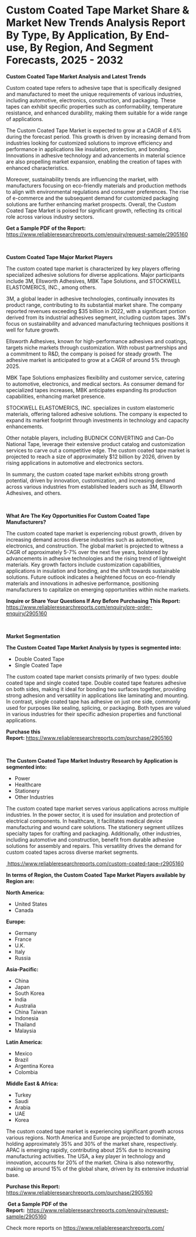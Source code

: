 <p><h1>Custom Coated Tape Market Share & Market New Trends Analysis Report By Type, By Application, By End-use, By Region, And Segment Forecasts, 2025 - 2032</h1></p><p><strong>Custom Coated Tape Market Analysis and Latest Trends</strong></p>
<p><p>Custom coated tape refers to adhesive tape that is specifically designed and manufactured to meet the unique requirements of various industries, including automotive, electronics, construction, and packaging. These tapes can exhibit specific properties such as conformability, temperature resistance, and enhanced durability, making them suitable for a wide range of applications.</p><p>The Custom Coated Tape Market is expected to grow at a CAGR of 4.6% during the forecast period. This growth is driven by increasing demand from industries looking for customized solutions to improve efficiency and performance in applications like insulation, protection, and bonding. Innovations in adhesive technology and advancements in material science are also propelling market expansion, enabling the creation of tapes with enhanced characteristics.</p><p>Moreover, sustainability trends are influencing the market, with manufacturers focusing on eco-friendly materials and production methods to align with environmental regulations and consumer preferences. The rise of e-commerce and the subsequent demand for customized packaging solutions are further enhancing market prospects. Overall, the Custom Coated Tape Market is poised for significant growth, reflecting its critical role across various industry sectors.</p></p>
<p><strong>Get a Sample PDF of the Report:&nbsp;</strong> <a href="https://www.reliableresearchreports.com/enquiry/request-sample/2905160?utm_campaign=3060&utm_medium=2&utm_source=Github&utm_content=ia&utm_term=12032025&utm_id=custom-coated-tape">https://www.reliableresearchreports.com/enquiry/request-sample/2905160</a></p>
<p>&nbsp;</p>
<p><strong>Custom Coated Tape Major Market Players</strong></p>
<p><p>The custom coated tape market is characterized by key players offering specialized adhesive solutions for diverse applications. Major participants include 3M, Ellsworth Adhesives, MBK Tape Solutions, and STOCKWELL ELASTOMERICS, INC., among others.</p><p>3M, a global leader in adhesive technologies, continually innovates its product range, contributing to its substantial market share. The company reported revenues exceeding $35 billion in 2022, with a significant portion derived from its industrial adhesives segment, including custom tapes. 3M's focus on sustainability and advanced manufacturing techniques positions it well for future growth.</p><p>Ellsworth Adhesives, known for high-performance adhesives and coatings, targets niche markets through customization. With robust partnerships and a commitment to R&D, the company is poised for steady growth. The adhesive market is anticipated to grow at a CAGR of around 5% through 2025.</p><p>MBK Tape Solutions emphasizes flexibility and customer service, catering to automotive, electronics, and medical sectors. As consumer demand for specialized tapes increases, MBK anticipates expanding its production capabilities, enhancing market presence.</p><p>STOCKWELL ELASTOMERICS, INC. specializes in custom elastomeric materials, offering tailored adhesive solutions. The company is expected to expand its market footprint through investments in technology and capacity enhancements.</p><p>Other notable players, including BUDNICK CONVERTING and Can-Do National Tape, leverage their extensive product catalog and customization services to carve out a competitive edge. The custom coated tape market is projected to reach a size of approximately $12 billion by 2026, driven by rising applications in automotive and electronics sectors.</p><p>In summary, the custom coated tape market exhibits strong growth potential, driven by innovation, customization, and increasing demand across various industries from established leaders such as 3M, Ellsworth Adhesives, and others.</p></p>
<p>&nbsp;</p>
<p><strong>What Are The Key Opportunities For Custom Coated Tape Manufacturers?</strong></p>
<p><p>The custom coated tape market is experiencing robust growth, driven by increasing demand across diverse industries such as automotive, electronics, and construction. The global market is projected to witness a CAGR of approximately 5-7% over the next five years, bolstered by advancements in adhesive technologies and the rising trend of lightweight materials. Key growth factors include customization capabilities, applications in insulation and bonding, and the shift towards sustainable solutions. Future outlook indicates a heightened focus on eco-friendly materials and innovations in adhesive performance, positioning manufacturers to capitalize on emerging opportunities within niche markets.</p></p>
<p><strong>Inquire or Share Your Questions If Any Before Purchasing This Report:</strong> <a href="https://www.reliableresearchreports.com/enquiry/pre-order-enquiry/2905160?utm_campaign=3060&utm_medium=2&utm_source=Github&utm_content=ia&utm_term=12032025&utm_id=custom-coated-tape">https://www.reliableresearchreports.com/enquiry/pre-order-enquiry/2905160</a></p>
<p>&nbsp;</p>
<p><strong>Market Segmentation</strong></p>
<p><strong>The Custom Coated Tape Market Analysis by types is segmented into:</strong></p>
<p><ul><li>Double Coated Tape</li><li>Single Coated Tape</li></ul></p>
<p><p>The custom coated tape market consists primarily of two types: double coated tape and single coated tape. Double coated tape features adhesive on both sides, making it ideal for bonding two surfaces together, providing strong adhesion and versatility in applications like laminating and mounting. In contrast, single coated tape has adhesive on just one side, commonly used for purposes like sealing, splicing, or packaging. Both types are valued in various industries for their specific adhesion properties and functional applications.</p></p>
<p><strong>Purchase this Report:&nbsp;</strong><a href="https://www.reliableresearchreports.com/purchase/2905160?utm_campaign=3060&utm_medium=2&utm_source=Github&utm_content=ia&utm_term=12032025&utm_id=custom-coated-tape">https://www.reliableresearchreports.com/purchase/2905160</a></p>
<p>&nbsp;</p>
<p><strong>The Custom Coated Tape Market Industry Research by Application is segmented into:</strong></p>
<p><ul><li>Power</li><li>Healthcare</li><li>Stationery</li><li>Other Industries</li></ul></p>
<p><p>The custom coated tape market serves various applications across multiple industries. In the power sector, it is used for insulation and protection of electrical components. In healthcare, it facilitates medical device manufacturing and wound care solutions. The stationery segment utilizes specialty tapes for crafting and packaging. Additionally, other industries, including automotive and construction, benefit from durable adhesive solutions for assembly and repairs. This versatility drives the demand for custom coated tapes across diverse market segments.</p></p>
<p><a href="https://www.reliableresearchreports.com/custom-coated-tape-r2905160?utm_campaign=3060&utm_medium=2&utm_source=Github&utm_content=ia&utm_term=12032025&utm_id=custom-coated-tape">&nbsp;https://www.reliableresearchreports.com/custom-coated-tape-r2905160</a></p>
<p><strong>In terms of Region, the Custom Coated Tape Market Players available by Region are:</strong></p>
<p>
    <p> <strong> North America: </strong>
        <ul>
            <li>United States</li>
            <li>Canada</li>
        </ul>
        </p> 
    <p> <strong> Europe: </strong>
        <ul>
            <li>Germany</li>
            <li>France</li>
            <li>U.K.</li>
            <li>Italy</li>
            <li>Russia</li>
        </ul>
        </p> 
    <p> <strong> Asia-Pacific: </strong>
        <ul>
            <li>China</li>
            <li>Japan</li>
            <li>South Korea</li>
            <li>India</li>
            <li>Australia</li>
            <li>China Taiwan</li>
            <li>Indonesia</li>
            <li>Thailand</li>
            <li>Malaysia</li>
        </ul>
        </p> 
    <p> <strong> Latin America: </strong>
        <ul>
            <li>Mexico</li>
            <li>Brazil</li>
            <li>Argentina Korea</li>
            <li>Colombia</li>
        </ul>
        </p> 
    <p> <strong> Middle East & Africa: </strong>
        <ul>
            <li>Turkey</li>
            <li>Saudi</li>
            <li>Arabia</li>
            <li>UAE</li>
            <li>Korea</li>
        </ul>
    </p>
    </p>
<p><p>The custom coated tape market is experiencing significant growth across various regions. North America and Europe are projected to dominate, holding approximately 35% and 30% of the market share, respectively. APAC is emerging rapidly, contributing about 25% due to increasing manufacturing activities. The USA, a key player in technology and innovation, accounts for 20% of the market. China is also noteworthy, making up around 15% of the global share, driven by its extensive industrial base.</p></p>
<p><strong>Purchase this Report: </strong><a href="https://www.reliableresearchreports.com/purchase/2905160?utm_campaign=3060&utm_medium=2&utm_source=Github&utm_content=ia&utm_term=12032025&utm_id=custom-coated-tape">https://www.reliableresearchreports.com/purchase/2905160</a></p>
<p>&nbsp;<strong>Get a Sample PDF of the Report:&nbsp;&nbsp;</strong><a href="https://www.reliableresearchreports.com/enquiry/request-sample/2905160?utm_campaign=3060&utm_medium=2&utm_source=Github&utm_content=ia&utm_term=12032025&utm_id=custom-coated-tape">https://www.reliableresearchreports.com/enquiry/request-sample/2905160</a></p>
<p><strong></strong></p>
<p>Check more reports on <a href="https://www.reliableresearchreports.com/?utm_campaign=3060&utm_medium=2&utm_source=Github&utm_content=ia&utm_term=12032025&utm_id=custom-coated-tape">https://www.reliableresearchreports.com/</a></p>